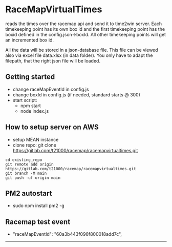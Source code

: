 # RaceMapVirtualTimes

reads the times over the racemap api and send it to time2win server. Each timekeeping point has its own box id and the first timekeeping point has the boxid defined in the config.json->boxId. All other timekeeping points will get an incremented box id.

All the data will be stored in a json-database file. This file can be viewed also via excel file data.xlsx (in data folder). You only have to adapt the filepath, that the right json file will be loaded.

## Getting started

- change raceMapEventId in config.js
- change boxId in config.js (if needed, standard starts @ 300)
- start script: 
  - npm start
  - node index.js
    




## How to setup server on AWS

- setup MEAN instance
- clone repo: git clone https://gitlab.com/t21000/racemap/racemapvirtualtimes.git


```
cd existing_repo
git remote add origin https://gitlab.com/t21000/racemap/racemapvirtualtimes.git
git branch -M main
git push -uf origin main
```

## PM2 autostart

- sudo npm install pm2 -g



## Racemap test event

- "raceMapEventId": "60a3b443f096f800018add7c",



***

